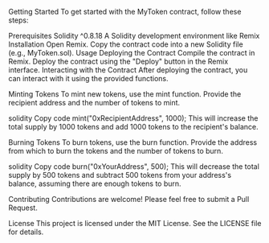 Getting Started
To get started with the MyToken contract, follow these steps:

Prerequisites
Solidity ^0.8.18
A Solidity development environment like Remix
Installation
Open Remix.
Copy the contract code into a new Solidity file (e.g., MyToken.sol).
Usage
Deploying the Contract
Compile the contract in Remix.
Deploy the contract using the "Deploy" button in the Remix interface.
Interacting with the Contract
After deploying the contract, you can interact with it using the provided functions.

Minting Tokens
To mint new tokens, use the mint function. Provide the recipient address and the number of tokens to mint.

solidity
Copy code
mint("0xRecipientAddress", 1000);
This will increase the total supply by 1000 tokens and add 1000 tokens to the recipient's balance.

Burning Tokens
To burn tokens, use the burn function. Provide the address from which to burn the tokens and the number of tokens to burn.

solidity
Copy code
burn("0xYourAddress", 500);
This will decrease the total supply by 500 tokens and subtract 500 tokens from your address's balance, assuming there are enough tokens to burn.

Contributing
Contributions are welcome! Please feel free to submit a Pull Request.

License
This project is licensed under the MIT License. See the LICENSE file for details.
